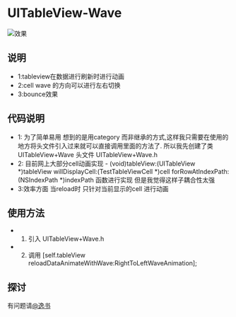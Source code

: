 UITableView-Wave
================

![效果](http://ww3.sinaimg.cn/mw690/a43af4ffgw1efprcfazvdg208y0d3n2g.gif)


## 说明
* 1:tableview在数据进行刷新时进行动画
* 2:cell wave 的方向可以进行左右切换
* 3:bounce效果

## 代码说明

* 1: 为了简单易用 想到的是用category 而非继承的方式,这样我只需要在使用的地方将头文件引入过来就可以直接调用里面的方法了.
所以我先创建了类UITableView+Wave
头文件 UITableView+Wave.h
* 2: 目前网上大部分cell动画实现 - (void)tableView:(UITableView *)tableView willDisplayCell:(TestTableViewCell *)cell forRowAtIndexPath:(NSIndexPath *)indexPath 函数进行实现  但是我觉得这样子耦合性太强  
* 3:效率方面 当reload时 只针对当前显示的cell 进行动画

## 使用方法

* 1. 引入 UITableView+Wave.h
* 2. 调用 [self.tableView reloadDataAnimateWithWave:RightToLeftWaveAnimation];

## 探讨

有问题请[@逸书](http://weibo.com/hufengvip)
